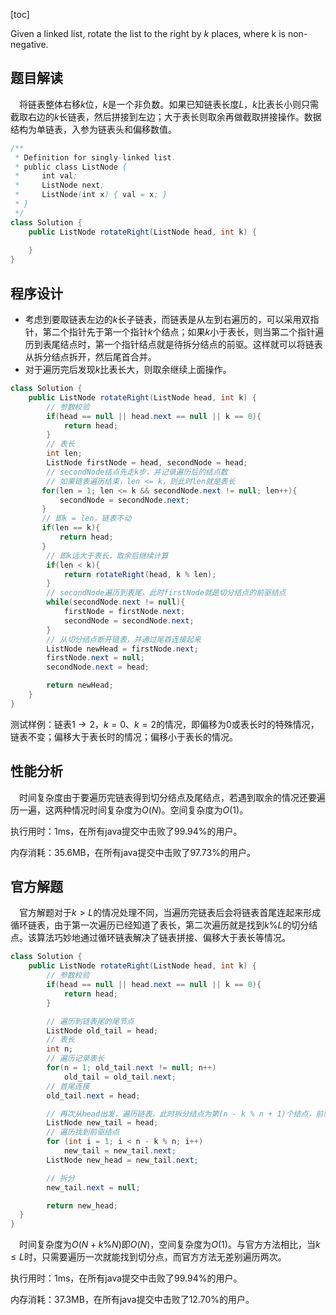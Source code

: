 [toc]

Given a linked list, rotate the list to the right by $k$ places, where k is non-negative.



## 题目解读

&emsp;将链表整体右移$k$位，$k$是一个非负数。如果已知链表长度$L$，$k$比表长小则只需截取右边的$k$长链表，然后拼接到左边；大于表长则取余再做截取拼接操作。数据结构为单链表，入参为链表头和偏移数值。

```java
/**
 * Definition for singly-linked list.
 * public class ListNode {
 *     int val;
 *     ListNode next;
 *     ListNode(int x) { val = x; }
 * }
 */
class Solution {
    public ListNode rotateRight(ListNode head, int k) {
        
    }
}
```

## 程序设计

* 考虑到要取链表左边的$k$长子链表，而链表是从左到右遍历的，可以采用双指针，第二个指针先于第一个指针$k$个结点；如果$k$小于表长，则当第二个指针遍历到表尾结点时，第一个指针结点就是待拆分结点的前驱。这样就可以将链表从拆分结点拆开，然后尾首合并。
* 对于遍历完后发现$k$比表长大，则取余继续上面操作。

```java
class Solution {
    public ListNode rotateRight(ListNode head, int k) {
        // 参数校验
        if(head == null || head.next == null || k == 0){
            return head;
        }
        // 表长
        int len;
        ListNode firstNode = head, secondNode = head;
        // secondNode结点先走k步，并记录遍历后的结点数
        // 如果链表遍历结束，len <= k，则此时len就是表长
       for(len = 1; len <= k && secondNode.next != null; len++){
           secondNode = secondNode.next;
       }
       // 即k = len，链表不动
       if(len == k){
           return head;
       }
        // 即k远大于表长，取余后继续计算
        if(len < k){
            return rotateRight(head, k % len);
        }
        // secondNode遍历到表尾，此时firstNode就是切分结点的前驱结点
        while(secondNode.next != null){
            firstNode = firstNode.next;
            secondNode = secondNode.next;
        }
        // 从切分结点断开链表，并通过尾首连接起来
        ListNode newHead = firstNode.next;
        firstNode.next = null;
        secondNode.next = head;

        return newHead;
    }
}
```

测试样例：链表$1 \to 2$，$k = 0$、$k = 2$的情况，即偏移为0或表长时的特殊情况，链表不变；偏移大于表长时的情况；偏移小于表长的情况。

## 性能分析

&emsp;时间复杂度由于要遍历完链表得到切分结点及尾结点，若遇到取余的情况还要遍历一遍，这两种情况时间复杂度为$O(N)$。空间复杂度为$O(1)$。

执行用时：1ms，在所有java提交中击败了99.94%的用户。

内存消耗：35.6MB，在所有java提交中击败了97.73%的用户。

## 官方解题

&emsp;官方解题对于$k > L$的情况处理不同，当遍历完链表后会将链表首尾连起来形成循环链表，由于第一次遍历已经知道了表长，第二次遍历就是找到$k \% L$的切分结点。该算法巧妙地通过循环链表解决了链表拼接、偏移大于表长等情况。

```java
class Solution {
    public ListNode rotateRight(ListNode head, int k) {
        // 参数校验
   		if(head == null || head.next == null || k == 0){
            return head;
    	}

    	// 遍历到链表尾的尾节点
    	ListNode old_tail = head;
        // 表长
        int n;
        // 遍历记录表长
        for(n = 1; old_tail.next != null; n++)
            old_tail = old_tail.next;
        // 首尾连接
        old_tail.next = head;

        // 再次从head出发，遍历链表，此时拆分结点为第(n - k % n + 1)个结点，前驱为第(n - k % n)
        ListNode new_tail = head;
        // 遍历找到前驱结点
        for (int i = 1; i < n - k % n; i++)
            new_tail = new_tail.next;
        ListNode new_head = new_tail.next;

        // 拆分
        new_tail.next = null;

        return new_head;
  }
}
```

&emsp;时间复杂度为$O(N + k \% N)$即$O(N)$，空间复杂度为$O(1)$。与官方方法相比，当$k \le L$时，只需要遍历一次就能找到切分点，而官方方法无差别遍历两次。

执行用时：1ms，在所有java提交中击败了99.94%的用户。

内存消耗：37.3MB，在所有java提交中击败了12.70%的用户。